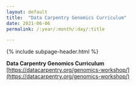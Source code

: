 ```yaml
---
layout: default
title:  "Data Carpentry Genomics Curriculum"
date: 2021-06-06
permalink: /:year/:month/:day/:title

---
```


{% include subpage-header.html %}
 <br />

**Data Carpentry Genomics Curriculum**\
[https://datacarpentry.org/genomics-workshop/](https://datacarpentry.org/genomics-workshop/)

